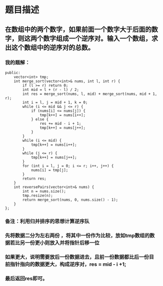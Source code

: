 # 题目描述
## 在数组中的两个数字，如果前面一个数字大于后面的数字，则这两个数字组成一个逆序对。输入一个数组，求出这个数组中的逆序对的总数。
### 我的题解：
```class Solution {
public:
    vector<int> tmp;
    int merge_sort(vector<int>& nums, int l, int r) {
        if (l >= r) return 0;
        int mid = l + (r - l) / 2;
        int res = merge_sort(nums, l, mid) + merge_sort(nums, mid + 1, r);
        int i = l, j = mid + 1, k = 0;
        while (i <= mid && j <= r) {
            if (nums[i] <= nums[j]) {
                tmp[k++] = nums[i++];
            } else {
                res += mid - i + 1;
                tmp[k++] = nums[j++];
            }
        }
        while (i <= mid) {
            tmp[k++] = nums[i++];
        }
        while (j <= r) {
            tmp[k++] = nums[j++];
        }
        for (int i = l, j = 0; i <= r; i++, j++) {
            nums[i] = tmp[j];
        }
        return res;
    }
    int reversePairs(vector<int>& nums) {
        int n = nums.size();
        tmp.resize(n);
        return merge_sort(nums, 0, nums.size() - 1);
    }
};
```
### **备注**：利用归并排序的思想计算逆序队
### 先将数据二分为左右两份 ，将其中一份作为比较，放如tmp数组的数据若比另一份更小则放入并将指针后移一位
### 如果更大，说明需要放后一份数据进去，且前一份数据都比后一份目前指针指向的数据更大，构成逆序对，res = mid - i +1;
### 最后返回res即可。